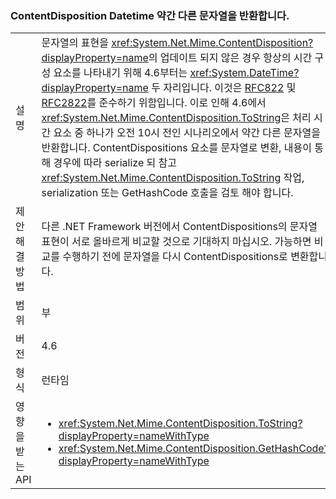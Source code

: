 ### <a name="contentdisposition-datetimes-returns-slightly-different-string"></a>ContentDisposition Datetime 약간 다른 문자열을 반환합니다.

|   |   |
|---|---|
|설명|문자열의 표현을 <xref:System.Net.Mime.ContentDisposition?displayProperty=name>의 업데이트 되지 않은 경우 항상의 시간 구성 요소를 나타내기 위해 4.6부터는 <xref:System.DateTime?displayProperty=name> 두 자리입니다. 이것은 [RFC822](http://www.ietf.org/rfc/rfc0822.txt) 및 [RFC2822](http://www.ietf.org/rfc/rfc2822.txt)를 준수하기 위함입니다. 이로 인해 4.6에서 <xref:System.Net.Mime.ContentDisposition.ToString>은 처리 시간 요소 중 하나가 오전 10시 전인 시나리오에서 약간 다른 문자열을 반환합니다. ContentDispositions 요소를 문자열로 변환, 내용이 통해 경우에 따라 serialize 되 참고 <xref:System.Net.Mime.ContentDisposition.ToString> 작업, serialization 또는 GetHashCode 호출을 검토 해야 합니다.|
|제안 해결 방법|다른 .NET Framework 버전에서 ContentDispositions의 문자열 표현이 서로 올바르게 비교할 것으로 기대하지 마십시오. 가능하면 비교를 수행하기 전에 문자열을 다시 ContentDispositions로 변환합니다.|
|범위|부|
|버전|4.6|
|형식|런타임|
|영향을 받는 API|<ul><li><xref:System.Net.Mime.ContentDisposition.ToString?displayProperty=nameWithType></li><li><xref:System.Net.Mime.ContentDisposition.GetHashCode?displayProperty=nameWithType></li></ul>|

